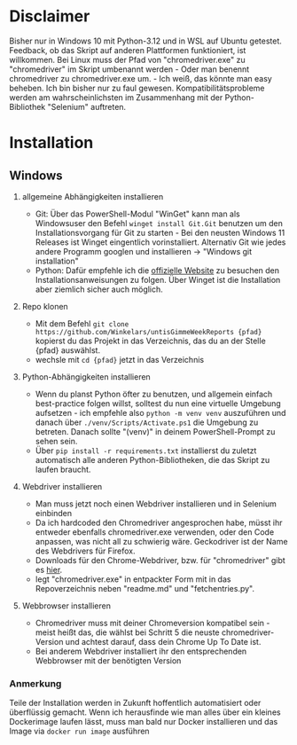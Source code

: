 # Disclaimer
Bisher nur in Windows 10 mit Python-3.12 und in WSL auf Ubuntu getestet.
Feedback, ob das Skript auf anderen Plattformen funktioniert, ist willkommen.
Bei Linux muss der Pfad von "chromedriver.exe" zu "chromedriver" im Skript umbenannt werden - Oder man benennt chromedriver zu chromedriver.exe um. - Ich weiß, das könnte man easy beheben. Ich bin bisher nur zu faul gewesen.
Kompatibilitätsprobleme werden am wahrscheinlichsten im Zusammenhang mit der Python-Bibliothek "Selenium" auftreten.

# Installation
## Windows
1. allgemeine Abhängigkeiten installieren 
    - Git: Über das PowerShell-Modul "WinGet" kann man als Windowsuser den Befehl ```winget install Git.Git``` benutzen um den Installationsvorgang für Git zu starten - Bei den neusten Windows 11 Releases ist Winget eingentlich vorinstalliert. Alternativ Git wie jedes andere Programm googlen und installieren -> "Windows git installation"
    - Python: Dafür empfehle ich die [offizielle Website](https://www.python.org/downloads/) zu besuchen den Installationsanweisungen zu folgen. Über Winget ist die Installation aber ziemlich sicher auch möglich.

3. Repo klonen
    - Mit dem Befehl ```git clone https://github.com/Winkelars/untisGimmeWeekReports {pfad}``` kopierst du das Projekt in das Verzeichnis, das du an der Stelle {pfad} auswählst.
    - wechsle mit ```cd {pfad}``` jetzt in das Verzeichnis

4. Python-Abhängigkeiten installieren
    - Wenn du planst Python öfter zu benutzen, und allgemein einfach best-practice folgen willst, solltest du nun eine virtuelle Umgebung aufsetzen - ich empfehle also ```python -m venv venv``` auszuführen und danach über ```./venv/Scripts/Activate.ps1``` die Umgebung zu betreten. Danach sollte "(venv)" in deinem PowerShell-Prompt zu sehen sein.
    - Über ```pip install -r requirements.txt``` installierst du zuletzt automatisch alle anderen Python-Bibliotheken, die das Skript zu laufen braucht.

5. Webdriver installieren
    - Man muss jetzt noch einen Webdriver installieren und in Selenium einbinden
    - Da ich hardcoded den Chromedriver angesprochen habe, müsst ihr entweder ebenfalls chromedriver.exe verwenden, oder den Code anpassen, was nicht all zu schwierig wäre. Geckodriver ist der Name des Webdrivers für Firefox.
    - Downloads für den Chrome-Webdriver, bzw. für "chromedriver" gibt es [hier](https://googlechromelabs.github.io/chrome-for-testing/).
    - legt "chromedriver.exe" in entpackter Form mit in das Repoverzeichnis neben "readme.md" und "fetchentries.py".

6. Webbrowser installieren
    - Chromedriver muss mit deiner Chromeversion kompatibel sein - meist heißt das, die wählst bei Schritt 5 die neuste chromedriver-Version und achtest darauf, dass dein Chrome Up To Date ist.
    - Bei anderem Webdriver installiert ihr den entsprechenden Webbrowser mit der benötigten Version

### Anmerkung
Teile der Installation werden in Zukunft hoffentlich automatisiert oder überflüssig gemacht. Wenn ich herausfinde wie man alles über ein kleines Dockerimage laufen lässt, muss man bald nur Docker installieren und das Image via ```docker run image``` ausführen
